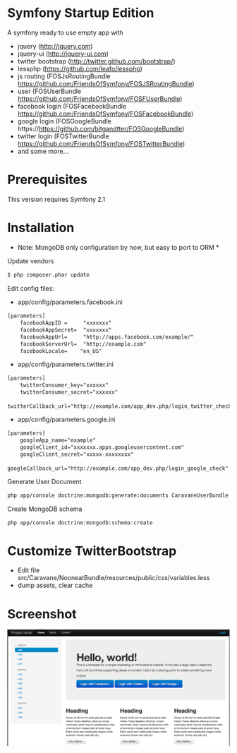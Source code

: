 Symfony Startup Edition
========================

A symfony ready to use empty app with
- jquery (http://jquery.com)
- jquery-ui (http://jquery-ui.com)
- twitter bootstrap (http://twitter.github.com/bootstrap/)
- lessphp (https://github.com/leafo/lessphp)
- js routing (FOSJsRoutingBundle https://github.com/FriendsOfSymfony/FOSJSRoutingBundle)
- user (FOSUserBundle https://github.com/FriendsOfSymfony/FOSFUserBundle)
- facebook login (FOSFacebookBundle https://github.com/FriendsOfSymfony/FOSFacebookBundle)
- google login (FOSGoogleBundle https://https://github.com/bitgandtter/FOSGoogleBundle)
- twitter login (FOSTwitterBundle https://github.com/FriendsOfSymfony/FOSTwitterBundle)
- and some more...


Prerequisites
========================
This version requires Symfony 2.1

Installation
========================
 * Note: MongoDB only configuration by now, but easy to port to ORM *


Update vendors
``` bash
$ php composer.phar update
```
Edit config files:
- app/config/parameters.facebook.ini
```
[parameters]
    facebookAppID =     "xxxxxxx"
    facebookAppSecret=  "xxxxxxx"
    facebookAppUrl=     "http://apps.facebook.com/example/"
    facebookServerUrl=  "http://example.com"
    facebookLocale=    "en_US"
```

- app/config/parameters.twitter.ini
```
[parameters]
    twitterConsumer_key="xxxxxx"
    twitterConsumer_secret="xxxxxx"
    twitterCallback_url="http://example.com/app_dev.php/login_twitter_check"
```
- app/config/parameters.google.ini
```
[parameters]
    googleApp_name="example"
    googleClient_id="xxxxxxx.apps.googleusercontent.com"
    googleClient_secret="xxxxx-xxxxxxxx"
    googleCallback_url="http://example.com/app_dev.php/login_google_check"
```


Generate User Document
``` bash
php app/console doctrine:mongodb:generate:documents CaravaneUserBundle
```

Create MongoDB schema
``` bash
php app/console doctrine:mongodb:schema:create
```



Customize TwitterBootstrap
========================
- Edit file src/Caravane/NooneatBundle/resources/public/css/variables.less
- dump assets, clear cache


Screenshot
========================
![ScreenShot](http://github.com/caravane/SymfonyStartupEdition/raw/master/web/images/screenshot.png)